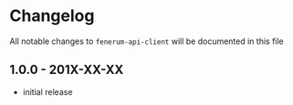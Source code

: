 # Changelog

All notable changes to `fenerum-api-client` will be documented in this file

## 1.0.0 - 201X-XX-XX

- initial release
